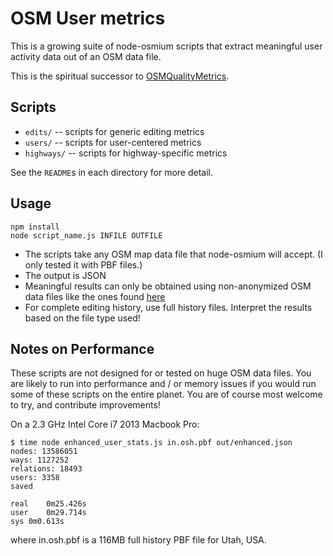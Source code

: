 # OSM User metrics

This is a growing suite of node-osmium scripts that extract meaningful user activity data out of an OSM data file.

This is the spiritual successor to [OSMQualityMetrics](https://github.com/mvexel/OSMQualityMetrics).

## Scripts

* `edits/` -- scripts for generic editing metrics
* `users/` -- scripts for user-centered metrics
* `highways/` -- scripts for highway-specific metrics 

See the `README`s in each directory for more detail.

## Usage

```
npm install
node script_name.js INFILE OUTFILE
```

* The scripts take any OSM map data file that node-osmium will accept. (I only tested it with PBF files.)
* The output is JSON
* Meaningful results can only be obtained using non-anonymized OSM data files like the ones found [here](https://osm-internal.download.geofabrik.de)
* For complete editing history, use full history files. Interpret the results based on the file type used!

## Notes on Performance

These scripts are not designed for or tested on huge OSM data files. You are likely to run into performance and / or memory issues if you would run some of these scripts on the entire planet. You are of course most welcome to try, and contribute improvements!

On a 2.3 GHz Intel Core i7 2013 Macbook Pro:

```
$ time node enhanced_user_stats.js in.osh.pbf out/enhanced.json
nodes: 13586051
ways: 1127252
relations: 18493
users: 3358
saved

real	0m25.426s
user	0m29.714s
sys	0m0.613s
```

where in.osh.pbf is a 116MB full history PBF file for Utah, USA.